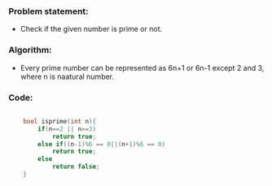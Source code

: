 ### Problem statement: 
- Check if the given number is prime or not.

### Algorithm:

-  Every prime number can be represented as 6n+1 or 6n-1 except 2 and 3, where n is naatural number.


### Code:

``` cpp

    bool isprime(int n){
        if(n==2 || n==3)
            return true;
        else if((n-1)%6 == 0||(n+1)%6 == 0)
            return true;
        else
            return false;
    }

```